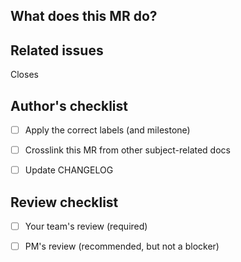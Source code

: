 ## What does this MR do?

<!-- Briefly describe what this MR is about -->

## Related issues

<!-- Mention the issue(s) this MR closes or is related to -->

Closes 

## Author's checklist

- [ ] Apply the correct labels (and milestone)
- [ ] Crosslink this MR from other subject-related docs
- [ ] Update CHANGELOG


## Review checklist

- [ ] Your team's review (required)
- [ ] PM's review (recommended, but not a blocker)

